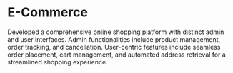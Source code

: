 # E-Commerce
Developed a comprehensive online shopping platform with distinct admin and user interfaces. Admin functionalities include product management, order tracking, and cancellation. User-centric features include seamless order placement, cart management, and automated address retrieval for a streamlined shopping experience.
